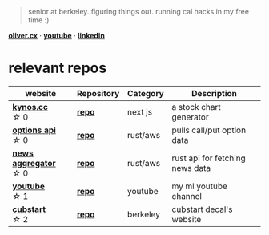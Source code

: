 > senior at berkeley. figuring things out. running cal hacks in my free time :)

[**oliver.cx**](https://oliver.cx)  ·  [**youtube**](https://www.youtube.com/@olivercarmont)  · [**linkedin**](https://www.linkedin.com/in/oliver-carmont/)

# relevant repos

| website                                             | Repository                                             | Category   | Description |
| --------------------------------------------------- | ------------------------------------------------------- | ---------- | ----------- |
| [**kynos.cc**](https://kynos.cc) <br /> ☆⁠ ⁠0 | [**repo**](https://github.com/olivercarmont/kynos) | next js      | a stock chart generator     
| [**options api**](https://options-api-ui.netlify.app) <br /> ☆⁠ ⁠0 | [**repo**](https://github.com/olivercarmont/option-contracts-api) | rust/aws      | pulls call/put option data
| [**news aggregator**](https://news-aggregator-ui.netlify.app/) <br /> ☆⁠ ⁠0 | [**repo**](https://github.com/olivercarmont/rust-news-aggregator-api) | rust/aws      | rust api for fetching news data      |
| [**youtube**](https://www.youtube.com/@olivercarmont) <br /> ☆⁠ ⁠1 | [**repo**](https://github.com/olivercarmont/YouTube) | youtube       | my ml youtube channel         |
| [**cubstart**](https://cubstart.com/) <br /> ☆⁠ ⁠2 | [**repo**](https://github.com/cubstart/website) | berkeley       | cubstart decal's website        |

